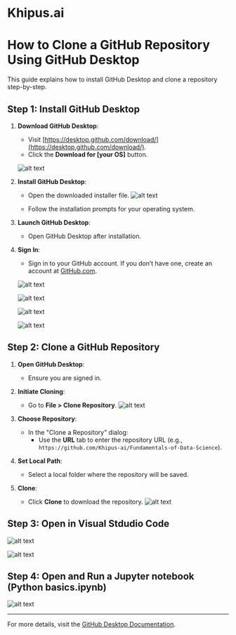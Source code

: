 # **Khipus.ai**

# How to Clone a GitHub Repository Using GitHub Desktop

This guide explains how to install GitHub Desktop and clone a repository step-by-step.

## Step 1: Install GitHub Desktop
1. **Download GitHub Desktop**:
   - Visit [https://desktop.github.com/download/](https://desktop.github.com/download/).
   - Click the **Download for [your OS]** button.

   ![alt text](images/image.png)

2. **Install GitHub Desktop**:
   - Open the downloaded installer file.
   ![alt text](images/image-1.png)

   - Follow the installation prompts for your operating system.

3. **Launch GitHub Desktop**:
   - Open GitHub Desktop after installation.
4. **Sign In**:
   - Sign in to your GitHub account. If you don’t have one, create an account at [GitHub.com](https://github.com/).

   ![alt text](images/image-2.png)

   ![alt text](images/image-3.png)

   ![alt text](images/image-4.png)

   ![alt text](images/image-5.png)

## Step 2: Clone a GitHub Repository
1. **Open GitHub Desktop**:
   - Ensure you are signed in.
2. **Initiate Cloning**:
   - Go to **File > Clone Repository**.
   ![alt text](images/image-6.png)
   
3. **Choose Repository**:
   - In the "Clone a Repository" dialog:
     - Use the **URL** tab to enter the repository URL (e.g., `https://github.com/Khipus-ai/Fundamentals-of-Data-Science`).
    
4. **Set Local Path**:
   - Select a local folder where the repository will be saved.
5. **Clone**:
   - Click **Clone** to download the repository.
![alt text](images/image-7.png)

## Step 3: Open in Visual Stdudio Code
![alt text](images/image-8.png)

![alt text](images/image-10.png)

## Step 4: Open and Run a Jupyter notebook (Python basics.ipynb)

![alt text](images/image-11.png)

---

For more details, visit the [GitHub Desktop Documentation](https://docs.github.com/en/desktop).
